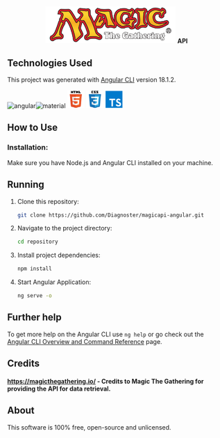 <p align="center">
  <img src="src/assets/logo.png" alt="material" width="300"/> <b>API</b>
</p>


## Technologies Used
This project was generated with [Angular CLI](https://github.com/angular/angular-cli) version 18.1.2. </br> </br>
<img src="https://angular.io/assets/images/logos/angular/angular.svg" alt="angular" width="40" height="40"/><img src="https://cdn.jsdelivr.net/gh/devicons/devicon/icons/materialui/materialui-plain.svg" alt="material" width="40" height="40"/>
<img src="https://raw.githubusercontent.com/devicons/devicon/master/icons/html5/html5-original-wordmark.svg" alt="html5" width="40" height="40"/>
<img src="https://raw.githubusercontent.com/devicons/devicon/master/icons/css3/css3-original-wordmark.svg" alt="css3" width="40" height="40"/> 
<img src="https://raw.githubusercontent.com/devicons/devicon/master/icons/typescript/typescript-original.svg" alt="typescript" width="40" height="40"/>

## How to Use
### Installation: 
Make sure you have Node.js and Angular CLI installed on your machine.

## Running

1. Clone this repository:
   ```bash
   git clone https://github.com/Diagnoster/magicapi-angular.git
2. Navigate to the project directory:
   ```bash
   cd repository
3. Install project dependencies:
   ```bash
   npm install
4. Start Angular Application:
    ```bash
    ng serve -o

## Further help

To get more help on the Angular CLI use `ng help` or go check out the [Angular CLI Overview and Command Reference](https://angular.dev/tools/cli) page.

## Credits
#### https://magicthegathering.io/ - Credits to Magic The Gathering for providing the API for data retrieval.

## About
This software is 100% free, open-source and unlicensed.
